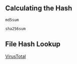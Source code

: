 
## Calculating the Hash 

```shell-session
md5sum 
```

```shell-session
sha256sum 
```

## File Hash Lookup

[VirusTotal](https://www.virustotal.com/gui/home/search)

